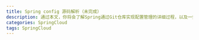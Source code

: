 ```yaml
---
title: Spring config 源码解析（未完成）
description: 通过本文，你将会了解Spring通过Git仓库实现配置管理的详细过程，以及一些线上的使用案例。
categories: SpringCloud 
tags: SpringCloud 
---
```

